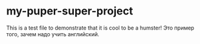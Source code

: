 # my-puper-super-project
This is a test file to demonstrate that it is cool to be a humster!
Это пример того, зачем надо учить английский.
